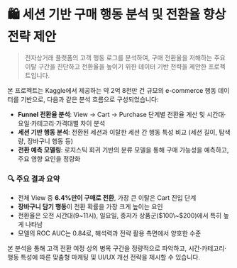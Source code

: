 # 🛍 세션 기반 구매 행동 분석 및 전환율 향상 전략 제안

> 전자상거래 플랫폼의 고객 행동 로그를 분석하여, 구매 전환율을 저해하는 주요 이탈 구간을 진단하고 전환율을 높이기 위한 데이터 기반 전략을 제안한 프로젝트입니다.

본 프로젝트는 Kaggle에서 제공하는 약 2억 8천만 건 규모의 e-commerce 행동 데이터를 기반으로, 다음과 같은 분석 흐름으로 구성되었습니다:

- **Funnel 전환율 분석**: View → Cart → Purchase 단계별 전환율 계산 및 시간대·요일·카테고리·가격대별 차이 분석
- **세션 기반 행동 분석**: 전환된 세션과 이탈한 세션 간 행동 특성 비교 (세션 길이, 탐색량, 장바구니 행동 등)
- **전환 예측 모델링**: 로지스틱 회귀 기반의 분류 모델을 통해 구매 가능성을 예측하고, 주요 영향 요인을 정량화

### 🔍 주요 결과 요약
- 전체 View 중 **6.4%만이 구매로 전환**, 가장 큰 이탈은 Cart 진입 단계
- **장바구니 담기 행동**이 전환 확률을 가장 크게 높이는 요인
- 전환율은 오전 시간대(9\~11시), 일요일, 중저가 상품군($100\~$200)에서 특히 높게 나타남
- 모델의 ROC AUC는 0.84로, 해석력과 전략 활용 측면에서 양호한 수준

본 분석을 통해 고객 전환 여정 상의 병목 구간을 정량적으로 파악하고, 시간·카테고리·행동 특성에 따른 맞춤형 마케팅 및 UI/UX 개선 전략을 제시할 수 있습니다.
